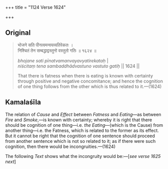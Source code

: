 +++
title = "1124 Verse 1624"

+++
## Original 
>
> भोजने सति पीनत्वमन्वयव्यतिरेकतः ।  
> निश्चितं तेन सम्बद्धाद्वस्तुनो वस्तुतो गतिः ॥ १६२४ ॥ 
>
> *bhojane sati pīnatvamanvayavyatirekataḥ* \|  
> *niścitaṃ tena sambaddhādvastuno vastuto gatiḥ* \|\| 1624 \|\| 
>
> That there is fatness when there is eating is known with certainty through positive and negative concomitance; and hence the cognition of one thing follows from the other which is thus related to it.—(1624)



## Kamalaśīla

The relation of *Cause* and *Effect* between *Fatness* and *Eating*—as between *Fire* and *Smoke*,—is known with certainty; whereby it is right that there should be cognition of one thing—i.e. *the* *Eating*—(which is the Cause) from another thing—i.e. the Fatness, which is related to the former as its effect. But it cannot be right that the cognition of one sentence should proceed from another sentence which is not so related to it; as if there were such cognition, then there would be incongruities.—(1624)

The following *Text* shows what the incongruity would be:—[*see verse 1625 next*]


